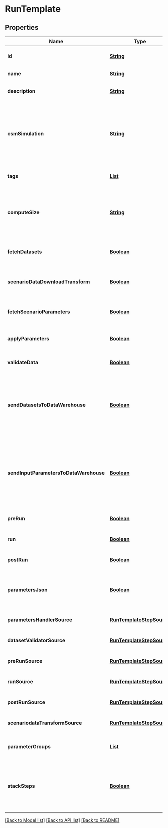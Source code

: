 # RunTemplate
## Properties

Name | Type | Description | Notes
------------ | ------------- | ------------- | -------------
**id** | [**String**](string.md) | the Solution Run Template id | [default to null]
**name** | [**String**](string.md) | the Run Template name | [default to null]
**description** | [**String**](string.md) | the Run Template description | [optional] [default to null]
**csmSimulation** | [**String**](string.md) | the Cosmo Tech simulation name. This information is send to the Engine. Mandatory information if no Engine is defined | [optional] [default to null]
**tags** | [**List**](string.md) | the list of Run Template tags | [optional] [default to null]
**computeSize** | [**String**](string.md) | the compute size needed for this Run Template. Standard sizes are basic and highcpu. Default is basic | [optional] [default to null]
**fetchDatasets** | [**Boolean**](boolean.md) | whether or not the fetch dataset step is done | [optional] [default to null]
**scenarioDataDownloadTransform** | [**Boolean**](boolean.md) | whether or not the scenario data download transform step step is done | [optional] [default to null]
**fetchScenarioParameters** | [**Boolean**](boolean.md) | whether or not the fetch parameters step is done | [optional] [default to null]
**applyParameters** | [**Boolean**](boolean.md) | whether or not the apply parameter step is done | [optional] [default to null]
**validateData** | [**Boolean**](boolean.md) | whether or not the validate step is done | [optional] [default to null]
**sendDatasetsToDataWarehouse** | [**Boolean**](boolean.md) | whether or not the Datasets values are send to the DataWarehouse prior to Simulation Run. If not set follow the Workspace setting | [optional] [default to null]
**sendInputParametersToDataWarehouse** | [**Boolean**](boolean.md) | whether or not the input parameters values are send to the DataWarehouse prior to Simulation Run. If not set follow the Workspace setting | [optional] [default to null]
**preRun** | [**Boolean**](boolean.md) | whether or not the pre-run step is done | [optional] [default to null]
**run** | [**Boolean**](boolean.md) | whether or not the run step is done | [optional] [default to null]
**postRun** | [**Boolean**](boolean.md) | whether or not the post-run step is done | [optional] [default to null]
**parametersJson** | [**Boolean**](boolean.md) | whether or not to store the scenario parameters in json instead of csv | [optional] [default to null]
**parametersHandlerSource** | [**RunTemplateStepSource**](RunTemplateStepSource.md) |  | [optional] [default to null]
**datasetValidatorSource** | [**RunTemplateStepSource**](RunTemplateStepSource.md) |  | [optional] [default to null]
**preRunSource** | [**RunTemplateStepSource**](RunTemplateStepSource.md) |  | [optional] [default to null]
**runSource** | [**RunTemplateStepSource**](RunTemplateStepSource.md) |  | [optional] [default to null]
**postRunSource** | [**RunTemplateStepSource**](RunTemplateStepSource.md) |  | [optional] [default to null]
**scenariodataTransformSource** | [**RunTemplateStepSource**](RunTemplateStepSource.md) |  | [optional] [default to null]
**parameterGroups** | [**List**](string.md) | the ordered list of parameters groups for the Run Template | [optional] [default to null]
**stackSteps** | [**Boolean**](boolean.md) | whether or not to stack adjacent scenario run steps in one container run which will chain steps | [optional] [default to null]

[[Back to Model list]](../README.md#documentation-for-models) [[Back to API list]](../README.md#documentation-for-api-endpoints) [[Back to README]](../README.md)


